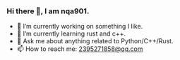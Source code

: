 ### Hi there 👋, I am nqa901.

- 🔭 I’m currently working on something I like.
- 🌱 I’m currently learning rust and c++.
- 💬 Ask me about anything related to Python/C++/Rust.
- 📫 How to reach me: 2395271858@qq.com
